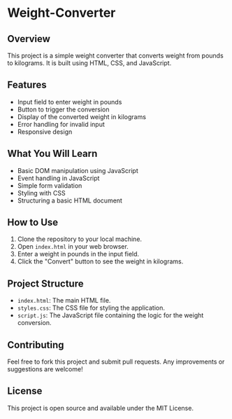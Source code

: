 # Weight-Converter

## Overview

This project is a simple weight converter that converts weight from pounds to kilograms. It is built using HTML, CSS, and JavaScript.

## Features

- Input field to enter weight in pounds
- Button to trigger the conversion
- Display of the converted weight in kilograms
- Error handling for invalid input
- Responsive design

## What You Will Learn

- Basic DOM manipulation using JavaScript
- Event handling in JavaScript
- Simple form validation
- Styling with CSS
- Structuring a basic HTML document

## How to Use

1. Clone the repository to your local machine.
2. Open `index.html` in your web browser.
3. Enter a weight in pounds in the input field.
4. Click the "Convert" button to see the weight in kilograms.

## Project Structure

- `index.html`: The main HTML file.
- `styles.css`: The CSS file for styling the application.
- `script.js`: The JavaScript file containing the logic for the weight conversion.

## Contributing

Feel free to fork this project and submit pull requests. Any improvements or suggestions are welcome!

## License

This project is open source and available under the MIT License.
